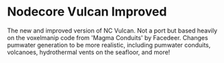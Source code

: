 # Nodecore Vulcan Improved
The new and improved version of NC Vulcan. 
Not a port but based heavily on the voxelmanip code from 'Magma Conduits' by Facedeer.
Changes pumwater generation to be more realistic, including pumwater conduits, volcanoes, hydrothermal vents on the seafloor, and more!